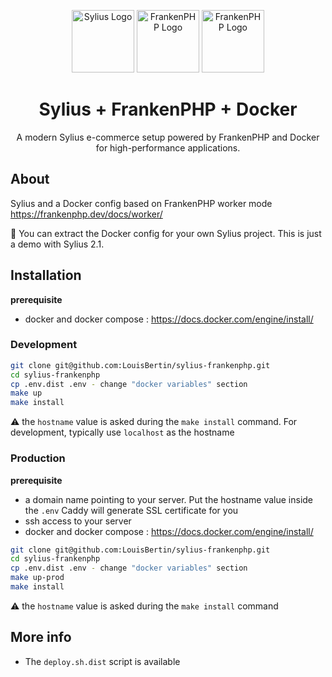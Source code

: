 <p align="center">
    <img alt="Sylius Logo" src="https://avatars.githubusercontent.com/u/719423?s=280&v=4" height="100">
    <img alt="FrankenPHP Logo" src="https://frankenphp.dev/img/dab.svg" height="100">
    <img alt="FrankenPHP Logo" src="https://training.galaxyproject.org/training-material/topics/admin/images/docker_whale.png" height="100">
</p>

<h1 align="center">Sylius + FrankenPHP + Docker</h1>

<p align="center">A modern Sylius e-commerce setup powered by FrankenPHP and Docker for high-performance applications.</p>

## About
Sylius and a Docker config based on FrankenPHP worker mode https://frankenphp.dev/docs/worker/

🚨 You can extract the Docker config for your own Sylius project. This is just a demo with Sylius 2.1.

## Installation

**prerequisite**

- docker and docker compose : https://docs.docker.com/engine/install/

### Development
```bash
git clone git@github.com:LouisBertin/sylius-frankenphp.git
cd sylius-frankenphp
cp .env.dist .env - change "docker variables" section
make up
make install
```

⚠️ the `hostname` value is asked during the `make install` command. For development, typically use `localhost` as the hostname

### Production

**prerequisite**

- a domain name pointing to your server. Put the hostname value inside the `.env` Caddy will generate SSL certificate for you
- ssh access to your server
- docker and docker compose : https://docs.docker.com/engine/install/

```bash
git clone git@github.com:LouisBertin/sylius-frankenphp.git
cd sylius-frankenphp
cp .env.dist .env - change "docker variables" section
make up-prod
make install
```

⚠️ the `hostname` value is asked during the `make install` command

## More info

- The `deploy.sh.dist` script is available
